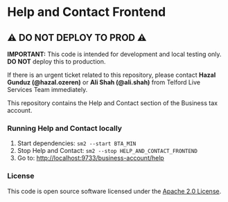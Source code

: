 # Help and Contact Frontend

## ⚠️ **DO NOT DEPLOY TO PROD** ⚠️

**IMPORTANT:** This code is intended for development and local testing only. **DO NOT** deploy this to production.

If there is an urgent ticket related to this repository, please contact **Hazal Gunduz (@hazal.ozeren)** or **Ali Shah (@ali.shah)** from Telford Live Services Team immediately.

This repository contains the Help and Contact section of the Business tax account.

### Running Help and Contact locally

1. Start dependencies: `sm2 --start BTA_MIN`
2. Stop Help and Contact: `sm2 --stop HELP_AND_CONTACT_FRONTEND`
3. Go to: [http://localhost:9733/business-account/help](http://localhost:9733/business-account/help)

### License

This code is open source software licensed under the [Apache 2.0 License](http://www.apache.org/licenses/LICENSE-2.0.html).
